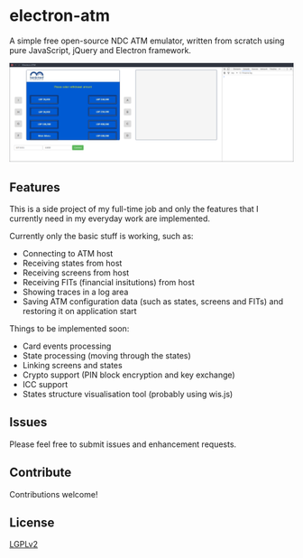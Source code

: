 # electron-atm

A simple free open-source NDC ATM emulator, written from scratch using pure JavaScript, jQuery and Electron framework. 

![screenshot](img/screenshot.png)

## Features 

This is a side project of my full-time job and only the features that I currently need in my everyday work are implemented. 

Currently only the basic stuff is working, such as:

 * Connecting to ATM host
 * Receiving states from host
 * Receiving screens from host
 * Receiving FITs (financial insitutions) from host
 * Showing traces in a log area
 * Saving ATM configuration data (such as states, screens and FITs) and restoring it on application start

Things to be implemented soon:

 * Card events processing
 * State processing (moving through the states)
 * Linking screens and states
 * Crypto support (PIN block encryption and key exchange)
 * ICC support
 * States structure visualisation tool (probably using wis.js)

## Issues

Please feel free to submit issues and enhancement requests.

## Contribute

Contributions welcome!

## License
[LGPLv2](LICENSE.md)
